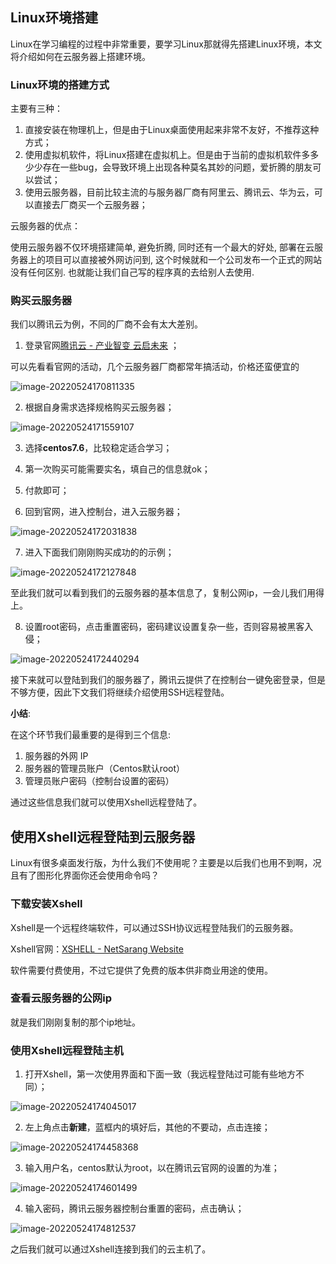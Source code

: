## Linux环境搭建

Linux在学习编程的过程中非常重要，要学习Linux那就得先搭建Linux环境，本文将介绍如何在云服务器上搭建环境。

### Linux环境的搭建方式

主要有三种：

1. 直接安装在物理机上，但是由于Linux桌面使用起来非常不友好，不推荐这种方式；
2. 使用虚拟机软件，将Linux搭建在虚拟机上。但是由于当前的虚拟机软件多多少少存在一些bug，会导致环境上出现各种莫名其妙的问题，爱折腾的朋友可以尝试；
3. 使用云服务器，目前比较主流的与服务器厂商有阿里云、腾讯云、华为云，可以直接去厂商买一个云服务器；

云服务器的优点：

使用云服务器不仅环境搭建简单, 避免折腾, 同时还有一个最大的好处, 部署在云服务器上的项目可以直接被外网访问到, 这个时候就和一个公司发布一个正式的网站没有任何区别. 也就能让我们自己写的程序真的去给别人去使用.



### 购买云服务器

我们以腾讯云为例，不同的厂商不会有太大差别。

1. 登录官网[腾讯云 - 产业智变 云启未来](https://cloud.tencent.com/) ；

可以先看看官网的活动，几个云服务器厂商都常年搞活动，价格还蛮便宜的

![image-20220524170811335](https://cdn.jsdelivr.net/gh/sxfinn/CDN/img/202212021635762.png)

2. 根据自身需求选择规格购买云服务器；

![image-20220524171559107](https://cdn.jsdelivr.net/gh/sxfinn/CDN/img/202212021635706.png)



3. 选择**centos7.6**，比较稳定适合学习；
4. 第一次购买可能需要实名，填自己的信息就ok；
5. 付款即可；

6. 回到官网，进入控制台，进入云服务器；

![image-20220524172031838](https://cdn.jsdelivr.net/gh/sxfinn/CDN/img/202212021635766.png)

7. 进入下面我们刚刚购买成功的的示例；

![image-20220524172127848](https://cdn.jsdelivr.net/gh/sxfinn/CDN/img/202212021636657.png)

至此我们就可以看到我们的云服务器的基本信息了，复制公网ip，一会儿我们用得上。

8. 设置root密码，点击重置密码，密码建议设置复杂一些，否则容易被黑客入侵；

![image-20220524172440294](https://cdn.jsdelivr.net/gh/sxfinn/CDN/img/202212021636243.png)

接下来就可以登陆到我们的服务器了，腾讯云提供了在控制台一键免密登录，但是不够方便，因此下文我们将继续介绍使用SSH远程登陆。

**小结**:

在这个环节我们最重要的是得到三个信息:

1. 服务器的外网 IP
2. 服务器的管理员账户（Centos默认root）
3. 管理员账户密码（控制台设置的密码）

通过这些信息我们就可以使用Xshell远程登陆了。

## 使用Xshell远程登陆到云服务器

Linux有很多桌面发行版，为什么我们不使用呢？主要是以后我们也用不到啊，况且有了图形化界面你还会使用命令吗？

### 下载安装Xshell

Xshell是一个远程终端软件，可以通过SSH协议远程登陆我们的云服务器。

Xshell官网：[XSHELL - NetSarang Website](https://www.xshell.com/zh/xshell/)

软件需要付费使用，不过它提供了免费的版本供非商业用途的使用。

### 查看云服务器的公网ip

就是我们刚刚复制的那个ip地址。

### 使用Xshell远程登陆主机

1. 打开Xshell，第一次使用界面和下面一致（我远程登陆过可能有些地方不同）；

![image-20220524174045017](https://cdn.jsdelivr.net/gh/sxfinn/CDN/img/202212021636887.png)

2. 左上角点击**新建**，蓝框内的填好后，其他的不要动，点击连接；

![image-20220524174458368](https://cdn.jsdelivr.net/gh/sxfinn/CDN/img/202212021636334.png)

3. 输入用户名，centos默认为root，以在腾讯云官网的设置的为准；

![image-20220524174601499](https://cdn.jsdelivr.net/gh/sxfinn/CDN/img/202212021636881.png)

4. 输入密码，腾讯云服务器控制台重置的密码，点击确认；

![image-20220524174812537](https://cdn.jsdelivr.net/gh/sxfinn/CDN/img/202212021637867.png)



之后我们就可以通过Xshell连接到我们的云主机了。